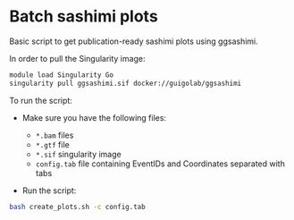 # Batch sashimi plots

Basic script to get publication-ready sashimi plots using ggsashimi.

In order to pull the Singularity image:
```bash
module load Singularity Go
singularity pull ggsashimi.sif docker://guigolab/ggsashimi
```

To run the script:

- Make sure you have the following files:
    - `*.bam` files
    - `*.gtf` file
    - `*.sif` singularity image
    - `config.tab` file containing EventIDs and Coordinates separated with tabs

- Run the script:
```bash
bash create_plots.sh -c config.tab
```
